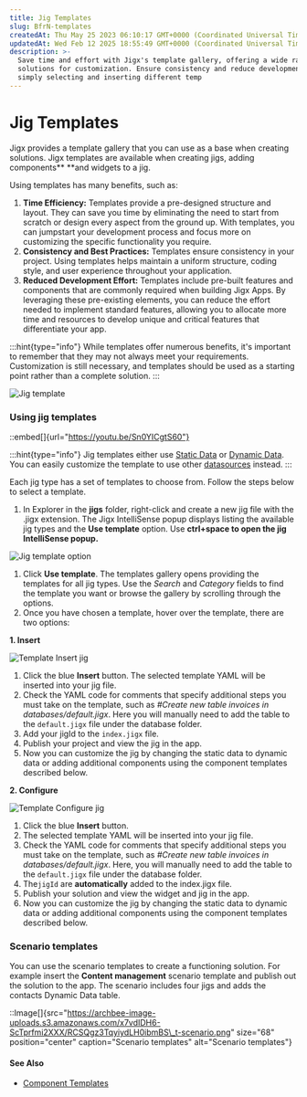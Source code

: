 ```yaml
---
title: Jig Templates
slug: BfrN-templates
createdAt: Thu May 25 2023 06:10:17 GMT+0000 (Coordinated Universal Time)
updatedAt: Wed Feb 12 2025 18:55:49 GMT+0000 (Coordinated Universal Time)
description: >-
  Save time and effort with Jigx's template gallery, offering a wide range of
  solutions for customization. Ensure consistency and reduce development time by
  simply selecting and inserting different temp
---
```


# Jig Templates

Jigx provides a template gallery that you can use as a base when creating solutions. Jigx templates are available when creating jigs, adding components\*\* \*\*and widgets to a jig.

Using templates has many benefits, such as:

1. **Time Efficiency:** Templates provide a pre-designed structure and layout. They can save you time by eliminating the need to start from scratch or design every aspect from the ground up. With templates, you can jumpstart your development process and focus more on customizing the specific functionality you require.
2. **Consistency and Best Practices:** Templates ensure consistency in your project. Using templates helps maintain a uniform structure, coding style, and user experience throughout your application.
3. **Reduced Development Effort:** Templates include pre-built features and components that are commonly required when building Jigx Apps. By leveraging these pre-existing elements, you can reduce the effort needed to implement standard features, allowing you to allocate more time and resources to develop unique and critical features that differentiate your app.

:::hint{type="info"} While templates offer numerous benefits, it's important to remember that they may not always meet your requirements. Customization is still necessary, and templates should be used as a starting point rather than a complete solution. :::

![Jig template](https://archbee-image-uploads.s3.amazonaws.com/x7vdIDH6-ScTprfmi2XXX/X_s4ibsAS55I6mPhDPISi_templatejig.png)

### Using jig templates

::embed\[]{url="https://youtu.be/Sn0YICgtS60"}

:::hint{type="info"} Jig templates either use [Static Data](https://docs.jigx.com/examples/static) or [Dynamic Data](../../data/data-providers/dynamic-data/dynamic-data.md). You can easily customize the template to use other [datasources](../../../administration/solutions/data.md) instead. :::

Each jig type has a set of templates to choose from. Follow the steps below to select a template.

1. In Explorer in the **jigs** folder, right-click and create a new jig file with the .jigx extension. The Jigx IntelliSense popup displays listing the available jig types and the **Use template** option. Use **ctrl+space to open the jig IntelliSense popup.**

![Jig template option](https://archbee-image-uploads.s3.amazonaws.com/x7vdIDH6-ScTprfmi2XXX/GoeoJRsy4pw59kUTSl5Tv_templatesjigcode.png)

1. Click **Use template**. The templates gallery opens providing the templates for all jig types. Use the _Search_ and _Category_ fields to find the template you want or browse the gallery by scrolling through the options.
2. Once you have chosen a template, hover over the template, there are two options:

**1. Insert**

![Template Insert jig](https://archbee-image-uploads.s3.amazonaws.com/x7vdIDH6-ScTprfmi2XXX/G9FpoCJ94Zfim3LcYjnZd_t-insert.gif)

1. Click the blue **Insert** button. The selected template YAML will be inserted into your jig file.
2. Check the YAML code for comments that specify additional steps you must take on the template, such as _#Create new table invoices in databases/default.jigx_. Here you will manually need to add the table to the `default.jigx` file under the database folder.
3. Add your jigId to the `index.jigx` file.
4. Publish your project and view the jig in the app.
5. Now you can customize the jig by changing the static data to dynamic data or adding additional components using the component templates described below.

**2. Configure**

![Template Configure jig](https://archbee-image-uploads.s3.amazonaws.com/x7vdIDH6-ScTprfmi2XXX/yD3-Ltvoz-MPpTWaSml9v_t-configure.gif)

1. Click the blue **Insert** button.
2. The selected template YAML will be inserted into your jig file.
3. Check the YAML code for comments that specify additional steps you must take on the template, such as _#Create new table invoices in databases/default.jigx_. Here, you will manually need to add the table to the `default.jigx` file under the database folder.
4. The`jigId` are **automatically** added to the index.jigx file.
5. Publish your solution and view the widget and jig in the app.
6. Now you can customize the jig by changing the static data to dynamic data or adding additional components using the component templates described below.

### Scenario templates

You can use the scenario templates to create a functioning solution. For example insert the **Content management** scenario template and publish out the solution to the app. The scenario includes four jigs and adds the contacts Dynamic Data table.

::Image\[]{src="https://archbee-image-uploads.s3.amazonaws.com/x7vdIDH6-ScTprfmi2XXX/RCSQgz3TqyiydLH0ibmBS\_t-scenario.png" size="68" position="center" caption="Scenario templates" alt="Scenario templates"}

#### See Also

* [Component Templates](../components-_controls_/component-templates.md)
